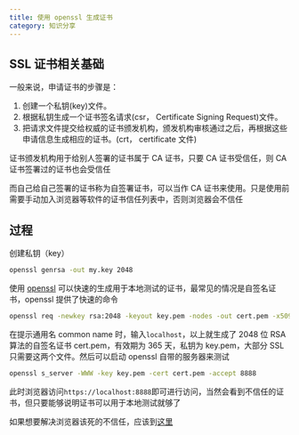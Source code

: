 ```yaml
---
title: 使用 openssl 生成证书
category: 知识分享
---
```


## SSL 证书相关基础

一般来说，申请证书的步骤是：

1. 创建一个私钥(key)文件。
2. 根据私钥生成一个证书签名请求(csr， Certificate Signing Request)文件。
3. 把请求文件提交给权威的证书颁发机构，颁发机构审核通过之后，再根据这些申请信息生成相应的证书。(crt， certificate 文件)

证书颁发机构用于给别人签署的证书属于 CA 证书，只要 CA 证书受信任，则 CA 证书签署过的证书也会受信任

而自己给自己签署的证书称为自签署证书，可以当作 CA 证书来使用。只是使用前需要手动加入浏览器等软件的证书信任列表中，否则浏览器会不信任

## 过程

创建私钥（key）

```sh
openssl genrsa -out my.key 2048
```

使用 [openssl](https://www.openssl.org/) 可以快速的生成用于本地测试的证书，最常见的情况是自签名证书，openssl 提供了快速的命令

```sh
openssl req -newkey rsa:2048 -keyout key.pem -nodes -out cert.pem -x509 -days 365
```

在提示通用名 common name 时，输入`localhost`，以上就生成了 2048 位 RSA 算法的自签名证书 cert.pem，有效期为 365 天，私钥为 key.pem，大部分 SSL 只需要这两个文件。然后可以启动 openssl 自带的服务器来测试

```sh
openssl s_server -WWW -key key.pem -cert cert.pem -accept 8888
```

此时浏览器访问`https://localhost:8888`即可进行访问，当然会看到不信任的证书，但只要能够说明证书可以用于本地测试就够了

如果想要解决浏览器该死的不信任，应该到[这里](https://gist.github.com/soarez/9688998)
